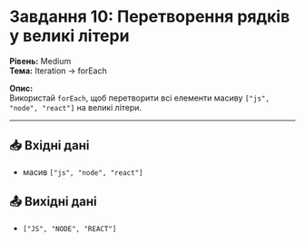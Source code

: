 # Завдання 10: Перетворення рядків у великі літери

**Рівень:** Medium  
**Тема:** Iteration → forEach  

**Опис:**  
Використай `forEach`, щоб перетворити всі елементи масиву `["js", "node", "react"]` на великі літери.

---

## 📥 Вхідні дані
- масив `["js", "node", "react"]`

## 📤 Вихідні дані
- `["JS", "NODE", "REACT"]`